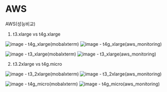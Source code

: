 # AWS
AWS(성능비교)

1. t3.xlarge vs t4g.xlarge

![image](https://github.com/yoonjaeuk/AWS/assets/52642461/ba08311c-e337-423d-a65c-e63e112e28c0) - t4g_xlarge(mobalxterm)
![image](https://github.com/yoonjaeuk/AWS/assets/52642461/6b86774f-dc51-40d4-9bb2-75962e96fb3e) - t4g_xlarge(aws_monitoring)

![image](https://github.com/yoonjaeuk/AWS/assets/52642461/3c4b1528-5a3b-4d3a-a8a5-03b6a6d8163a) - t3_xlarge(mobalxterm)
![image](https://github.com/yoonjaeuk/AWS/assets/52642461/e9f6da60-eae3-477b-9021-213b9fa5e9fb) - t3_xlarge(aws_monitoring)





2. t3.2xlarge vs t4g.micro

![image](https://github.com/yoonjaeuk/AWS/assets/52642461/8020ffd3-ee89-4e59-8354-69c4341c9564) - t3_2xlarge(mobalxterm)
![image](https://github.com/yoonjaeuk/AWS/assets/52642461/031369c5-77a2-4b94-86fa-5c1e3c1dd447) - t3_2xlarge(aws_monitoring)


![image](https://github.com/yoonjaeuk/AWS/assets/52642461/77e150cb-0cca-4af5-9f39-249e810a5b8d) - t4g_micro(mobalxterm)
![image](https://github.com/yoonjaeuk/AWS/assets/52642461/e986785a-42ac-4a27-83c5-79163980ad98) - t4g_micro(aws_monitoring)







